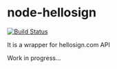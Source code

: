 # node-hellosign

[![Build Status](https://travis-ci.org/ferlores/node-hellosign.png)](https://travis-ci.org/ferlores/node-hellosign)

It is a wrapper for hellosign.com API

Work in progress...
